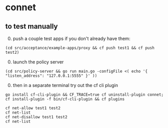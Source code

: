 # connet

## to test manually
0. push a couple test apps if you don't already have them:

  ```
  (cd src/acceptance/example-apps/proxy && cf push test1 && cf push test2)
  ```

0. launch the policy server

  ```
  (cd src/policy-server && go run main.go -configFile <( echo '{ "listen_address": "127.0.0.1:5555" }' ))
  ```

0. then in a separate terminal try out the cf cli plugin

  ```
  go install cf-cli-plugin && CF_TRACE=true cf uninstall-plugin connet; cf install-plugin -f bin/cf-cli-plugin && cf plugins

  cf net-allow test1 test2
  cf net-list
  cf net-disallow test1 test2
  cf net-list
  ```
